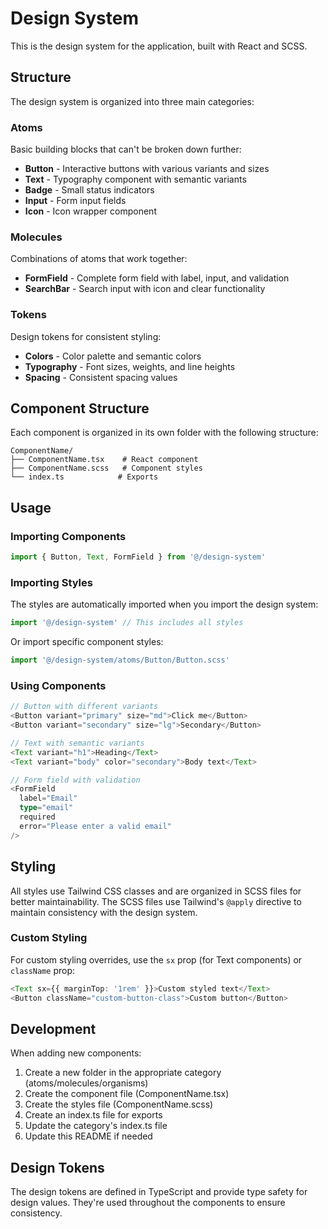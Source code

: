 # Design System

This is the design system for the application, built with React and SCSS.

## Structure

The design system is organized into three main categories:

### Atoms
Basic building blocks that can't be broken down further:

- **Button** - Interactive buttons with various variants and sizes
- **Text** - Typography component with semantic variants
- **Badge** - Small status indicators
- **Input** - Form input fields
- **Icon** - Icon wrapper component

### Molecules
Combinations of atoms that work together:

- **FormField** - Complete form field with label, input, and validation
- **SearchBar** - Search input with icon and clear functionality

### Tokens
Design tokens for consistent styling:

- **Colors** - Color palette and semantic colors
- **Typography** - Font sizes, weights, and line heights
- **Spacing** - Consistent spacing values

## Component Structure

Each component is organized in its own folder with the following structure:

```
ComponentName/
├── ComponentName.tsx    # React component
├── ComponentName.scss   # Component styles
└── index.ts            # Exports
```

## Usage

### Importing Components

```typescript
import { Button, Text, FormField } from '@/design-system'
```

### Importing Styles

The styles are automatically imported when you import the design system:

```typescript
import '@/design-system' // This includes all styles
```

Or import specific component styles:

```typescript
import '@/design-system/atoms/Button/Button.scss'
```

### Using Components

```typescript
// Button with different variants
<Button variant="primary" size="md">Click me</Button>
<Button variant="secondary" size="lg">Secondary</Button>

// Text with semantic variants
<Text variant="h1">Heading</Text>
<Text variant="body" color="secondary">Body text</Text>

// Form field with validation
<FormField
  label="Email"
  type="email"
  required
  error="Please enter a valid email"
/>
```

## Styling

All styles use Tailwind CSS classes and are organized in SCSS files for better maintainability. The SCSS files use Tailwind's `@apply` directive to maintain consistency with the design system.

### Custom Styling

For custom styling overrides, use the `sx` prop (for Text components) or `className` prop:

```typescript
<Text sx={{ marginTop: '1rem' }}>Custom styled text</Text>
<Button className="custom-button-class">Custom button</Button>
```

## Development

When adding new components:

1. Create a new folder in the appropriate category (atoms/molecules/organisms)
2. Create the component file (ComponentName.tsx)
3. Create the styles file (ComponentName.scss)
4. Create an index.ts file for exports
5. Update the category's index.ts file
6. Update this README if needed

## Design Tokens

The design tokens are defined in TypeScript and provide type safety for design values. They're used throughout the components to ensure consistency.
